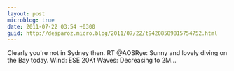 ```yaml
---
layout: post
microblog: true
date: 2011-07-22 03:54 +0300
guid: http://desparoz.micro.blog/2011/07/22/t94208589815754752.html
---
```

Clearly you're not in Sydney then. RT @AOSRye: Sunny and lovely diving on the Bay today. Wind: ESE 20Kt Waves: Decreasing to 2M...

